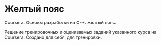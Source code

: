# Желтый пояс
Coursera. Основы разработки на C++: желтый пояс.

Решение тренировочных и оцениваемых заданий указанного курса на Coursera.
Создано для себя, для тренировки.
